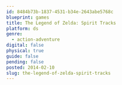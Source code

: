 ```yaml
---
id: 8484b73b-1837-4531-b34e-2643abe5768c
blueprint: games
title: The Legend of Zelda: Spirit Tracks
platform: ds
genre:
  - action-adventure
digital: false
physical: true
guide: false
pending: false
posted: 2014-02-10
slug: the-legend-of-zelda-spirit-tracks
---
```

